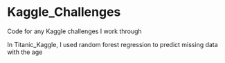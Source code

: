 # Kaggle_Challenges
Code for any Kaggle challenges I work through

In Titanic_Kaggle, I used random forest regression to predict missing data with the age
